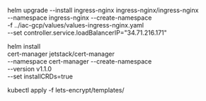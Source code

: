 helm upgrade --install  ingress-nginx ingress-nginx/ingress-nginx \
    --namespace ingress-nginx --create-namespace \
    -f  ../iac-gcp/values/values-ingress-nginx.yaml \
    --set controller.service.loadBalancerIP="34.71.216.171" 

helm install \
  cert-manager jetstack/cert-manager \
  --namespace cert-manager --create-namespace \
  --version v1.1.0 \
  --set installCRDs=true

kubectl apply -f  lets-encrypt/templates/
